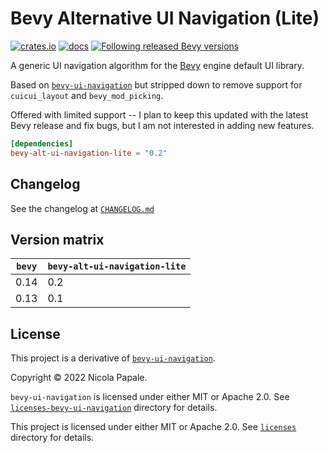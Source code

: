 # Bevy Alternative UI Navigation (Lite)

[![crates.io](https://img.shields.io/crates/v/bevy-alt-ui-navigation-lite.svg)](https://crates.io/crates/bevy-alt-ui-navigation-lite)
[![docs](https://docs.rs/bevy-alt-ui-navigation-lite/badge.svg)](https://docs.rs/bevy-alt-ui-navigation-lite)
[![Following released Bevy versions](https://img.shields.io/badge/Bevy%20tracking-released%20version-lightblue)](https://bevyengine.org/learn/book/plugin-development/#main-branch-tracking)

A generic UI navigation algorithm for the
[Bevy](https://github.com/bevyengine/bevy) engine default UI library.

Based on [`bevy-ui-navigation`](https://github.com/nicopap) but stripped down to remove support for `cuicui_layout` and `bevy_mod_picking`.

Offered with limited support -- I plan to keep this updated with the latest Bevy release and fix bugs, but I am not interested in adding new features.

```toml
[dependencies]
bevy-alt-ui-navigation-lite = "0.2"
```

## Changelog

See the changelog at [`CHANGELOG.md`](./CHANGELOG.md)

## Version matrix

| `bevy` | `bevy-alt-ui-navigation-lite` |
|------|------|
| 0.14 | 0.2  |
| 0.13 | 0.1  |

## License

This project is a derivative of [`bevy-ui-navigation`](https://github.com/nicopap/ui-navigation).

Copyright © 2022 Nicola Papale.

`bevy-ui-navigation` is licensed under either MIT or Apache 2.0. See
[`licenses-bevy-ui-navigation`](licenses-bevy-ui-navigation) directory for details.

This project is licensed under either MIT or Apache 2.0. See
[`licenses`](./licenses) directory for details.

